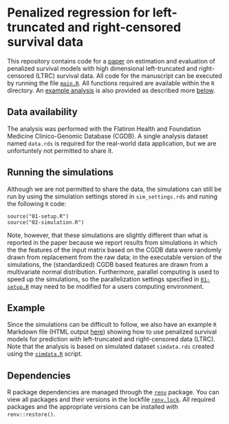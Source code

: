 # Penalized regression for left-truncated and right-censored survival data
This repository contains code for a [paper](https://www.medrxiv.org/content/10.1101/2021.02.09.21251373v1) on estimation and evaluation of penalized survival models with high dimensional left-truncated and right-censored (LTRC) survival data. All code for the manuscript can be executed by running the file [`main.R`](main.R). All functions required are available within the `R` directory. An [example analysis](https://phcanalytics.github.io/coxnet-ltrc/example.html) is also provided as described more [below](#Example).

## Data availability 
The analysis was performed with the Flatiron Health and Foundation Medicine Clinico-Genomic Database (CGDB). A single analysis dataset named `data.rds` is required for the real-world data application, but we are unfortuntely not permitted to share it. 

## Running the simulations
Although we are not permitted to share the data, the simulations can still be run by using the simulation settings stored in `sim_settings.rds` and runing the following `R` code:

```{r}
source("01-setup.R")
source("02-simulation.R")
```

Note, however, that these simulations are slightly different than what is reported in the paper because we report results from simulations in which the the features of the input matrix based on the CGDB data were randomly drawn from replacement from the raw data; in the executable version of the simulations, the (standardized) CGDB based features are drawn from a multivariate normal distribution. Furthermore, parallel computing is used to speed up the simulations, so the parallelization settings specified in [`01-setup.R`](01-setup.R) may need to be modified for a users computing environment.

## Example
Since the simulations can be difficult to follow, we also have an example `R` Markdown file (HTML output [here](https://phcanalytics.github.io/coxnet-ltrc/example.html)) showing how to use penalized survival models for prediction with left-truncated and right-censored data (LTRC). Note that the analysis is based on simulated dataset `simdata.rds` created using the [`simdata.R`](simdata.R) script.  

## Dependencies
R package dependencies are managed through the [`renv`](https://rstudio.github.io/renv/articles/renv.html) package. You can view all packages and their versions in the lockfile [`renv.lock`](renv.lock). All required packages and the appropriate versions can be installed with `renv::restore()`. 
